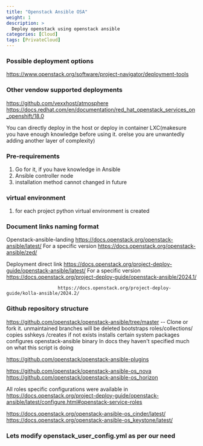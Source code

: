 ```yaml
---
title: "Openstack Ansible OSA"
weight: 1
description: >
  Deploy openstack using openstack ansible
categories: [Cloud]
tags: [PrivateCloud]
---
```


### Possible deployment options 
https://www.openstack.org/software/project-navigator/deployment-tools

### Other vendow supported deployments 
https://github.com/vexxhost/atmosphere
https://docs.redhat.com/en/documentation/red_hat_openstack_services_on_openshift/18.0

You can directly deploy in the host or deploy in container LXC(makesure you have enough knowledge before using it. orelse you are unwantedly adding another layer of complexity)

### Pre-requirements
1. Go for it, if you have knowledge in Ansible
1. Ansible controller node
1. installation method cannot changed in future


### virtual environment 
1. for each project python virtual environment is created

### Document links naming format
Openstack-ansible-landing      https://docs.openstack.org/openstack-ansible/latest/
For a specific version         https://docs.openstack.org/openstack-ansible/zed/


Deployment direct link https://docs.openstack.org/project-deploy-guide/openstack-ansible/latest/
For a specific version https://docs.openstack.org/project-deploy-guide/openstack-ansible/2024.1/

                       https://docs.openstack.org/project-deploy-guide/kolla-ansible/2024.2/


### Github repository structure

https://github.com/openstack/openstack-ansible/tree/master  -- Clone or fork it. unmaintained branches will be deleted
    bootstraps roles/collections/
    copies sshkeys /creates if not exists
    installs certain system packages 
    configures openstack-ansible binary
In docs they haven't specified much on what this script is doing 


https://github.com/openstack/openstack-ansible-plugins


https://github.com/openstack/openstack-ansible-os_nova
https://github.com/openstack/openstack-ansible-os_horizon


All roles specific configurations were available in https://docs.openstack.org/project-deploy-guide/openstack-ansible/latest/configure.html#openstack-service-roles

https://docs.openstack.org/openstack-ansible-os_cinder/latest/
https://docs.openstack.org/openstack-ansible-os_keystone/latest/



### Lets modify openstack_user_config.yml as per our need 
